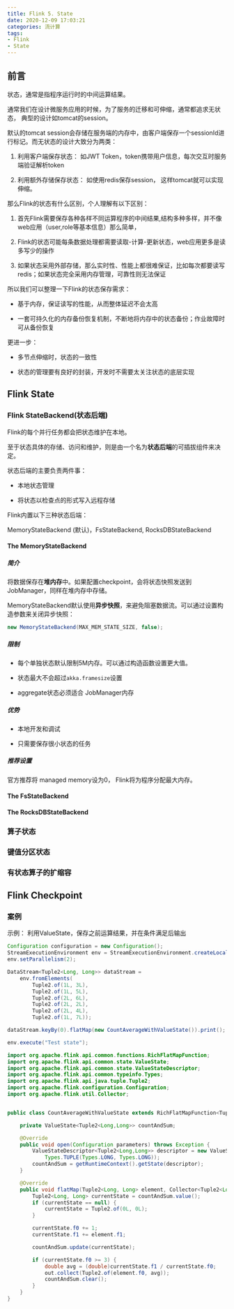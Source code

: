 ```yaml
---
title: Flink 5. State
date: 2020-12-09 17:03:21
categories: 流计算
tags: 
- Flink
- State
---
```


## 前言

状态，通常是指程序运行时的中间运算结果。

通常我们在设计微服务应用的时候，为了服务的迁移和可伸缩，通常都追求无状态， 典型的设计如tomcat的session。

默认的tomcat session会存储在服务端的内存中，由客户端保存一个sessionId进行标记。而无状态的设计大致分为两类：

1. 利用客户端保存状态： 如JWT Token，token携带用户信息，每次交互时服务端验证解析token

2. 利用额外存储保存状态： 如使用redis保存session， 这样tomcat就可以实现伸缩。

那么Flink的状态有什么区别，个人理解有以下区别：

1. 首先Flink需要保存各种各样不同运算程序的中间结果,结构多种多样，并不像web应用（user,role等基本信息）那么简单，

2. Flink的状态可能每条数据处理都需要读取-计算-更新状态，web应用更多是读多写少的操作

3. 如果状态采用外部存储，那么实时性、性能上都很难保证，比如每次都要读写redis；如果状态完全采用内存管理，可靠性则无法保证

<!--more-->

所以我们可以整理一下Flink的状态保存需求：

* 基于内存，保证读写的性能，从而整体延迟不会太高

* 一套可持久化的内存备份恢复机制，不断地将内存中的状态备份；作业故障时可从备份恢复

更进一步：

* 多节点伸缩时，状态的一致性

* 状态的管理要有良好的封装，开发时不需要太关注状态的底层实现


## Flink State

### Flink StateBackend(状态后端)

Flink的每个并行任务都会把状态维护在本地。

至于状态具体的存储、访问和维护，则是由一个名为**状态后端**的可插拔组件来决定。

状态后端的主要负责两件事：

* 本地状态管理

* 将状态以检查点的形式写入远程存储

Flink内置以下三种状态后端：

MemoryStateBackend (默认)，FsStateBackend, RocksDBStateBackend

#### The MemoryStateBackend

##### 简介

将数据保存在**堆内存**中。如果配置checkpoint，会将状态快照发送到JobManager，同样在堆内存中存储。

MemoryStateBackend默认使用**异步快照**，来避免阻塞数据流。可以通过设置构造参数来关闭异步快照：
```JAVA
new MemoryStateBackend(MAX_MEM_STATE_SIZE, false);
```

##### 限制

* 每个单独状态默认限制5M内存。可以通过构造函数设置更大值。

* 状态最大不会超过`akka.framesize`设置

* aggregate状态必须适合 JobManager内存

##### 优势

* 本地开发和调试

* 只需要保存很小状态的任务

##### 推荐设置

官方推荐将 managed memory设为0， Flink将为程序分配最大内存。

#### The FsStateBackend

#### The RocksDBStateBackend

### 算子状态

### 键值分区状态

### 有状态算子的扩缩容

## Flink Checkpoint

### 案例


示例： 利用ValueState，保存之前运算结果，并在条件满足后输出

```java
Configuration configuration = new Configuration();
StreamExecutionEnvironment env = StreamExecutionEnvironment.createLocalEnvironmentWithWebUI(configuration);
env.setParallelism(2);

DataStream<Tuple2<Long, Long>> dataStream =
    env.fromElements(
        Tuple2.of(1L, 3L),
        Tuple2.of(1L, 5L),
        Tuple2.of(2L, 6L),
        Tuple2.of(2L, 2L),
        Tuple2.of(2L, 4L),
        Tuple2.of(1L, 7L));

dataStream.keyBy(0).flatMap(new CountAverageWithValueState()).print();

env.execute("Test state");
```

```java
import org.apache.flink.api.common.functions.RichFlatMapFunction;
import org.apache.flink.api.common.state.ValueState;
import org.apache.flink.api.common.state.ValueStateDescriptor;
import org.apache.flink.api.common.typeinfo.Types;
import org.apache.flink.api.java.tuple.Tuple2;
import org.apache.flink.configuration.Configuration;
import org.apache.flink.util.Collector;


public class CountAverageWithValueState extends RichFlatMapFunction<Tuple2<Long, Long>, Tuple2<Long, Double>> {

    private ValueState<Tuple2<Long,Long>> countAndSum;

    @Override
    public void open(Configuration parameters) throws Exception {
        ValueStateDescriptor<Tuple2<Long,Long>> descriptor = new ValueStateDescriptor<Tuple2<Long, Long>>("average",
            Types.TUPLE(Types.LONG, Types.LONG));
        countAndSum = getRuntimeContext().getState(descriptor);
    }

    @Override
    public void flatMap(Tuple2<Long, Long> element, Collector<Tuple2<Long, Double>> out) throws Exception {
        Tuple2<Long, Long> currentState = countAndSum.value();
        if (currentState == null) {
            currentState = Tuple2.of(0L, 0L);
        }

        currentState.f0 += 1;
        currentState.f1 += element.f1;

        countAndSum.update(currentState);

        if (currentState.f0 >= 3) {
            double avg = (double)currentState.f1 / currentState.f0;
            out.collect(Tuple2.of(element.f0, avg));
            countAndSum.clear();
        }
    }
}
```